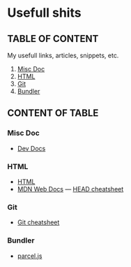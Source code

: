 # Usefull shits

## TABLE OF CONTENT
My usefull links, articles, snippets, etc.

1. [Misc Doc](#miscdoc)
2. [HTML](#html)
3. [Git](#git)
4. [Bundler](#bundler)



## CONTENT OF TABLE

### Misc Doc

- [Dev Docs](http://devdocs.io)

### HTML

- [HTML](http://w3c.github.io/html/)
- [MDN Web Docs](https://developer.mozilla.org/en-US/docs/Web/HTML)
— [HEAD cheatsheet](https://gethead.info)


### Git

- [Git cheatsheet](http://ndpsoftware.com/git-cheatsheet/previous/git-cheatsheet.html#loc=remote_repo;)


### Bundler

- [parcel.js](https://parceljs.org)